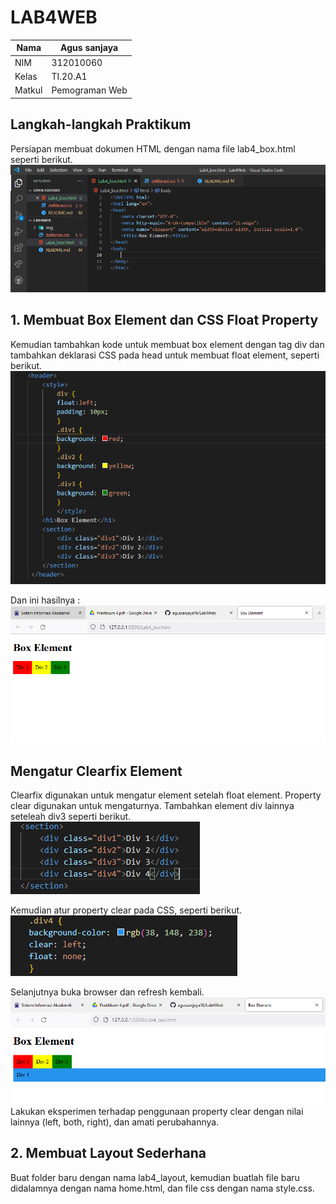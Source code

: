 # LAB4WEB

| Nama        | Agus sanjaya     |
| ----------  | -------------    |
| NIM         | 312010060        |
| Kelas       | TI.20.A1         |
| Matkul      | Pemograman Web   |

## Langkah-langkah Praktikum
Persiapan membuat dokumen HTML dengan nama file lab4_box.html seperti berikut.<br>
![Lab4web](img/langkah-langkah.PNG)<br>

## 1. Membuat Box Element dan CSS Float Property
Kemudian tambahkan kode untuk membuat box element dengan tag div dan tambahkan deklarasi CSS pada head untuk membuat float element, seperti berikut.<br>
![Lab4web](img/membuat%20Box%20dan%20CSS.PNG)<br>

Dan ini hasilnya :<br>
![Lab4web](img/hasil%20Box%20element.PNG)<br>

## Mengatur Clearfix Element
Clearfix digunakan untuk mengatur element setelah float element. Property clear digunakan untuk
mengaturnya.
Tambahkan element div lainnya seteleah div3 seperti berikut.<br>
![Labs](img/menambahkan%20element%20div.PNG)<br>

Kemudian atur property clear pada CSS, seperti berikut.<br>
![Lab4web](img/div4.PNG)<br>

Selanjutnya buka browser dan refresh kembali.<br>
![Lab4web](img/hasil%20div4.PNG)<br>
Lakukan eksperimen terhadap penggunaan property clear dengan nilai lainnya (left, both, right),
dan amati perubahannya.

## 2. Membuat Layout Sederhana
Buat folder baru dengan nama lab4_layout, kemudian buatlah file baru didalamnya dengan nama
home.html, dan file css dengan nama style.css.<br>